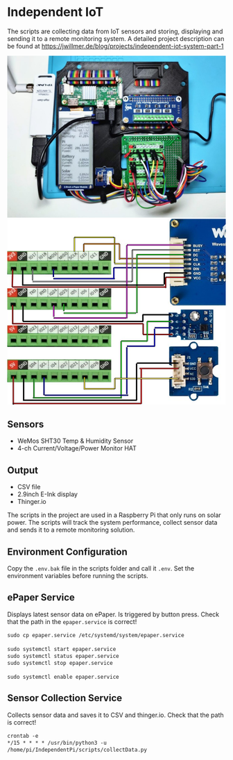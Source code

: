 # Independent IoT

The scripts are collecting data from IoT sensors and storing, displaying and sending it to a remote monitoring system. A detailed project description can be found at https://jwillmer.de/blog/projects/independent-iot-system-part-1

![Electronics](/media/electronics.jpg)
![Pin Layout](/media/pin-layout.jpg)

## Sensors

- WeMos SHT30 Temp & Humidity Sensor
- 4-ch Current/Voltage/Power Monitor HAT

## Output

- CSV file
- 2.9inch E-Ink display 
- Thinger.io

The scripts in the project are used in a Raspberry Pi that only runs on solar power. The scripts will track the system performance, collect sensor data and sends it to a remote monitoring solution.

## Environment Configuration

Copy the `.env.bak` file in the scripts folder and call it `.env`. Set the environment variables before running the scripts.

## ePaper Service

Displays latest sensor data on ePaper. Is triggered by button press. Check that the path in the `epaper.service` is correct!

```
sudo cp epaper.service /etc/systemd/system/epaper.service

sudo systemctl start epaper.service
sudo systemctl status epaper.service
sudo systemctl stop epaper.service

sudo systemctl enable epaper.service
```

## Sensor Collection Service

Collects sensor data and saves it to CSV and thinger.io. Check that the path is correct!

```
crontab -e
*/15 * * * * /usr/bin/python3 -u /home/pi/IndependentPi/scripts/collectData.py
```
